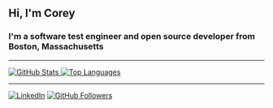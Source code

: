 ## Hi, I'm Corey

### I'm a software test engineer and open source developer from Boston, Massachusetts

----

<div align="left">
  <a href="https://github.com/cgoldberg">
    <img
      src="https://cgoldberg-github-readme-stats.vercel.app/api?username=cgoldberg&show_icons=true&include_all_commits=true&hide_rank=true&show=reviews&hide=contribs"
      alt="GitHub Stats"
      align="top"
    />
    <img
      src="https://cgoldberg-github-readme-stats.vercel.app/api/top-langs?username=cgoldberg&layout=compact"
      alt="Top Languages"
      align="top"
    />
  </a>
</div>

----

[![LinkedIn](https://custom-icon-badges.demolab.com/badge/LinkedIn-0A66C2?logo=linkedin-white&logoColor=fff)](http://linkedin.com/in/cgoldberg)
[![GitHub Followers](https://img.shields.io/github/followers/cgoldberg?label=Follow&style=social)](https://github.com/cgoldberg)
